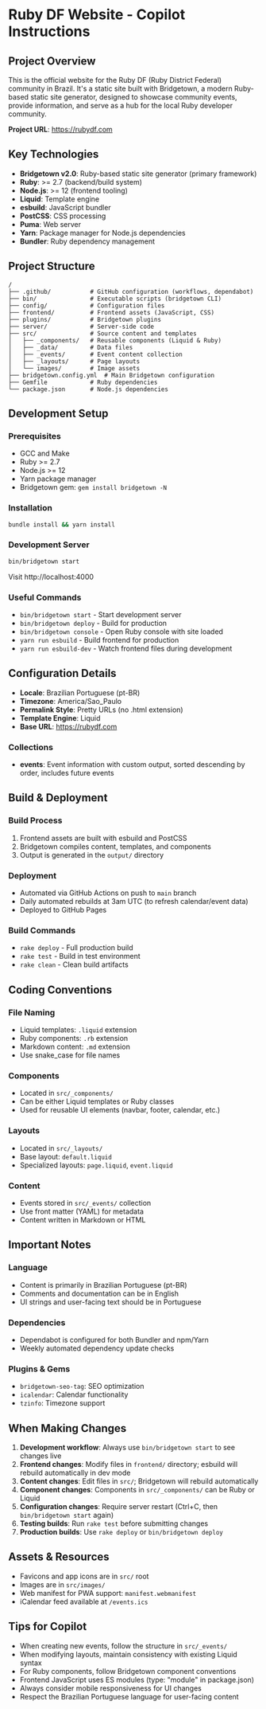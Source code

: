 # Ruby DF Website - Copilot Instructions

## Project Overview

This is the official website for the Ruby DF (Ruby District Federal) community in Brazil. It's a static site built with Bridgetown, a modern Ruby-based static site generator, designed to showcase community events, provide information, and serve as a hub for the local Ruby developer community.

**Project URL**: https://rubydf.com

## Key Technologies

- **Bridgetown v2.0**: Ruby-based static site generator (primary framework)
- **Ruby**: >= 2.7 (backend/build system)
- **Node.js**: >= 12 (frontend tooling)
- **Liquid**: Template engine
- **esbuild**: JavaScript bundler
- **PostCSS**: CSS processing
- **Puma**: Web server
- **Yarn**: Package manager for Node.js dependencies
- **Bundler**: Ruby dependency management

## Project Structure

```
/
├── .github/           # GitHub configuration (workflows, dependabot)
├── bin/               # Executable scripts (bridgetown CLI)
├── config/            # Configuration files
├── frontend/          # Frontend assets (JavaScript, CSS)
├── plugins/           # Bridgetown plugins
├── server/            # Server-side code
├── src/               # Source content and templates
│   ├── _components/   # Reusable components (Liquid & Ruby)
│   ├── _data/         # Data files
│   ├── _events/       # Event content collection
│   ├── _layouts/      # Page layouts
│   └── images/        # Image assets
├── bridgetown.config.yml  # Main Bridgetown configuration
├── Gemfile            # Ruby dependencies
└── package.json       # Node.js dependencies
```

## Development Setup

### Prerequisites
- GCC and Make
- Ruby >= 2.7
- Node.js >= 12
- Yarn package manager
- Bridgetown gem: `gem install bridgetown -N`

### Installation
```bash
bundle install && yarn install
```

### Development Server
```bash
bin/bridgetown start
```
Visit http://localhost:4000

### Useful Commands
- `bin/bridgetown start` - Start development server
- `bin/bridgetown deploy` - Build for production
- `bin/bridgetown console` - Open Ruby console with site loaded
- `yarn run esbuild` - Build frontend for production
- `yarn run esbuild-dev` - Watch frontend files during development

## Configuration Details

- **Locale**: Brazilian Portuguese (pt-BR)
- **Timezone**: America/Sao_Paulo
- **Permalink Style**: Pretty URLs (no .html extension)
- **Template Engine**: Liquid
- **Base URL**: https://rubydf.com

### Collections
- **events**: Event information with custom output, sorted descending by order, includes future events

## Build & Deployment

### Build Process
1. Frontend assets are built with esbuild and PostCSS
2. Bridgetown compiles content, templates, and components
3. Output is generated in the `output/` directory

### Deployment
- Automated via GitHub Actions on push to `main` branch
- Daily automated rebuilds at 3am UTC (to refresh calendar/event data)
- Deployed to GitHub Pages

### Build Commands
- `rake deploy` - Full production build
- `rake test` - Build in test environment
- `rake clean` - Clean build artifacts

## Coding Conventions

### File Naming
- Liquid templates: `.liquid` extension
- Ruby components: `.rb` extension
- Markdown content: `.md` extension
- Use snake_case for file names

### Components
- Located in `src/_components/`
- Can be either Liquid templates or Ruby classes
- Used for reusable UI elements (navbar, footer, calendar, etc.)

### Layouts
- Located in `src/_layouts/`
- Base layout: `default.liquid`
- Specialized layouts: `page.liquid`, `event.liquid`

### Content
- Events stored in `src/_events/` collection
- Use front matter (YAML) for metadata
- Content written in Markdown or HTML

## Important Notes

### Language
- Content is primarily in Brazilian Portuguese (pt-BR)
- Comments and documentation can be in English
- UI strings and user-facing text should be in Portuguese

### Dependencies
- Dependabot is configured for both Bundler and npm/Yarn
- Weekly automated dependency update checks

### Plugins & Gems
- `bridgetown-seo-tag`: SEO optimization
- `icalendar`: Calendar functionality
- `tzinfo`: Timezone support

## When Making Changes

1. **Development workflow**: Always use `bin/bridgetown start` to see changes live
2. **Frontend changes**: Modify files in `frontend/` directory; esbuild will rebuild automatically in dev mode
3. **Content changes**: Edit files in `src/`; Bridgetown will rebuild automatically
4. **Component changes**: Components in `src/_components/` can be Ruby or Liquid
5. **Configuration changes**: Require server restart (Ctrl+C, then `bin/bridgetown start` again)
6. **Testing builds**: Run `rake test` before submitting changes
7. **Production builds**: Use `rake deploy` or `bin/bridgetown deploy`

## Assets & Resources

- Favicons and app icons are in `src/` root
- Images are in `src/images/`
- Web manifest for PWA support: `manifest.webmanifest`
- iCalendar feed available at `/events.ics`

## Tips for Copilot

- When creating new events, follow the structure in `src/_events/`
- When modifying layouts, maintain consistency with existing Liquid syntax
- For Ruby components, follow Bridgetown component conventions
- Frontend JavaScript uses ES modules (type: "module" in package.json)
- Always consider mobile responsiveness for UI changes
- Respect the Brazilian Portuguese language for user-facing content
